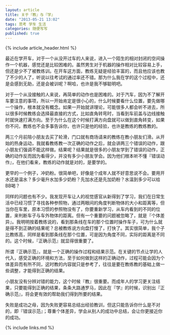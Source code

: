 ```yaml
---
layout: article
title: 关于『教』与『学』
date: "2013-05-21 13:02"
tags: 思考 学车 生活
categories: 随便写写
published: true
---
```



{% include article_header.html %}

最近在学开车，对于一个从没开过车的人来说，进入一个陌生的相对封闭的空间操作一个机器，感觉还是比较困难的。虽然男生对于机器的操作相对比较容易上手，但还是少不了被教练训。在开车这方面，教练无疑是经验丰富的，而且他应该也教了不少的人了，听说以往考试的通过率还不错。那为什么我在学的这个过程中，还是会感到无助，还是会被训呢？啊哈，也许是我不够聪明吧。

对于一个从没接触的人来说，再简单的动作也是困难的。对于汽车，因为不了解开车要注意的事项，所以一开始肯定是很小心的，什么时候要看什么位置，要先做哪一个操作，根本就没有概念。如果一开始就讲理论，可能很多人都会听不进去，所以很多时候教练会选择最直接的方式，比如直角转弯时，当看到车前盖与边线接触时就快速打满方向。至于为什么在这个时候打满方向盘就可以做到直角转变，如果你不问，教练也不会多事告诉你，也许只是他的经验，也许是教练的教练教的。

两三个月前陪小朋友去买了轮滑，门口就有商场请来的教练在教小朋友们滑。从开始的热身运动，我就看教练教一次正确的动作之后，就会讲两三个错误的动作，跟小朋友们强调不能这样做。结果呢？结果就是很多的小朋友学到了错误的动作，正确的动作反而因为看得少，并没有多少小朋友学会。因为他们根本听不懂『错误动作』，在他们看来，教练的动作就是对的，是要学的。

更早的一个例子，冲奶粉。很简单吧，好像是个成年人就不好意思说不会。要用开水还是温水？多少毫升水加多少奶粉？先加水还是先加奶粉？水温到多少可以给BB喝？

同样的问题也有不少。我发现开车让人的视觉感官从新得到了学习，我们在日常生活中已经习惯了寻找各种参照物，通过两眼间的角度判断物体的大小和距离等，但当你在车里，原本习惯的参照物没有了，你要重新学习，从车内看到的不同的位置，来判断车子与车外物体的距离。但有一个重要的问题被忽略了，就是『个体差异』。我明明按着教练说的，看到那条线在车的那个位置时操作车子，可为什么就是得不到正确的结果呢？总被教练说方向盘打慢了，打快了。其实很简单，我个子比教练高，同样是看到那条线在那个位置，可是因为角度不同，实际的距离是不同的。这个时候，『正确示范』就显得很重要了。

所谓『正确示范』，就是一个正确的操作过程和结果示范。在关键的节点让学的人代入，感受正确的环境和方法，至于如何做到这样的正确动作，过程可能会因为个体差异而有所不同，这时教的内容就只是参考了，往往是要在教练教的基础上做一些调整，才能得到正确的结果。

小朋友没有分辨对错的能力，这个时候『教』很重要。而成年人的学习更关注结果，只要能得到正确的结果，条条大路通罗马，因此在『学』的时候，识别出『正确示范』，将会更有效的帮助我们得到所要的结果。

失败是成功之母，因为失败更容易总结出经验教训，但这只能告诉你什么是不对的，即『错误示范』；尊重个体差异，学会从别人的成功中总结，会让你更接近你的成功。

{% include links.md %}